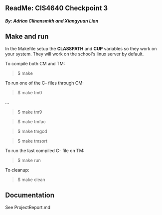 ## ReadMe: CIS4640 Checkpoint 3
##### By: Adrian Clinansmith and Xiangyuan Lian

## Make and run

In the Makefile setup the **CLASSPATH** and **CUP** variables so they work on your system. They will work on the school's linux server by default. 

To compile both CM and TM:  

> $ make

To run one of the C- files through CM:   

> $ make tm0

...

> $ make tm9  

> $ make tmfac

> $ make tmgcd

> $ make tmsort

To run the last compiled C- file on TM:  

> $ make run

To cleanup:  

> $ make clean

## Documentation

See ProjectReport.md
